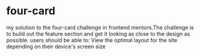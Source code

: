# four-card
my solution to the four-card challenge in frontend mentors.The  challenge is to build out the feature section and get it looking as close to the design as possible. users should be able to:  View the optimal layout for the site depending on their device's screen size
